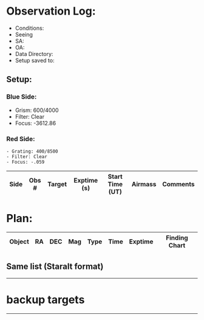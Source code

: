 # Observation Log:
* Conditions: 
* Seeing 
* SA: 
* OA: 
* Data Directory: 
* Setup saved to: 

## Setup:
### Blue Side:
   - Grism: 600/4000
   - Filter: Clear
   - Focus: -3612.86
### Red Side:
    - Grating: 400/8500
    - Filter: Clear
    - Focus: -.059


| Side | Obs #     | Target    | Exptime (s) | Start Time (UT) | Airmass | Comments                                                   |
|------|-----------|-----------|-------------|-----------------|---------|------------------------------------------------------------|



# Plan:

| Object |     RA       |      DEC    | Mag | Type |        Time      | Exptime   | Finding Chart |
|--------|--------------|-------------|-----|------|------------------|-----------|---------------|


## Same list  (Staralt format)  

___________________________________________________________  
# backup targets  

____________________________________________________________________________  




